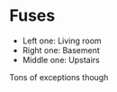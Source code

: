 # Fuses

* Left one: Living room
* Right one: Basement
* Middle one: Upstairs

Tons of exceptions though
